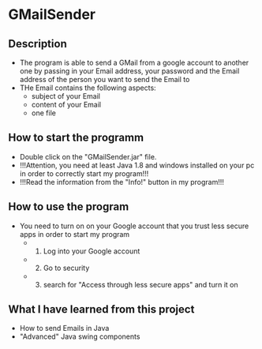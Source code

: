 # GMailSender

## Description

- The program is able to send a GMail from a google account to another one by passing in your Email address, your password and the Email address of the person you want to send the   Email to
- THe Email contains the following aspects:
  - subject of your Email
  - content of your Email
  - one file

## How to start the programm

- Double click on the "GMailSender.jar" file.
- !!!Attention, you need at least Java 1.8 and windows installed on your pc in order to correctly start my program!!!
- !!!Read the information from the "Info!" button in my program!!!

## How to use the program

- You need to turn on on your Google account that you trust less secure apps in order to start my program
  - 1) Log into your Google account
  - 2) Go to security
  - 3) search for "Access through less secure apps" and turn it on
  
## What I have learned from this project

- How to send Emails in Java
- "Advanced" Java swing components
